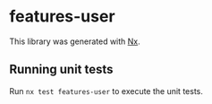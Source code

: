 # features-user

This library was generated with [Nx](https://nx.dev).

## Running unit tests

Run `nx test features-user` to execute the unit tests.
